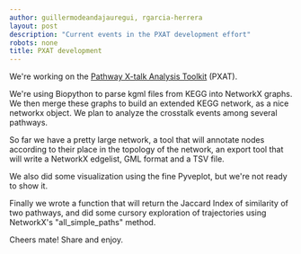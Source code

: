 ```yaml
---
author: guillermodeandajauregui, rgarcia-herrera
layout: post
description: "Current events in the PXAT development effort"
robots: none
title: PXAT development
---
```


We're working on the
[Pathway X-talk Analysis Toolkit](http://github.com/CSB-IG/pxat/)
(PXAT).

We're using Biopython to parse kgml files from KEGG into NetworkX
graphs. We then merge these graphs to build an extended KEGG network,
as a nice networkx object. We plan to analyze the crosstalk events
among several pathways.

<ims src="https://github.com/CSB-IG/pxat/raw/master/pxatline.png">

So far we have a pretty large network, a tool that will annotate nodes
according to their place in the topology of the network, an export
tool that will write a NetworkX edgelist, GML format and a TSV file.

We also did some visualization using the fine Pyveplot, but we're not
ready to show it.

Finally we wrote a function that will return the Jaccard Index of
similarity of two pathways, and did some cursory exploration of
trajectories using NetworkX's "all_simple_paths" method.

Cheers mate! Share and enjoy.
